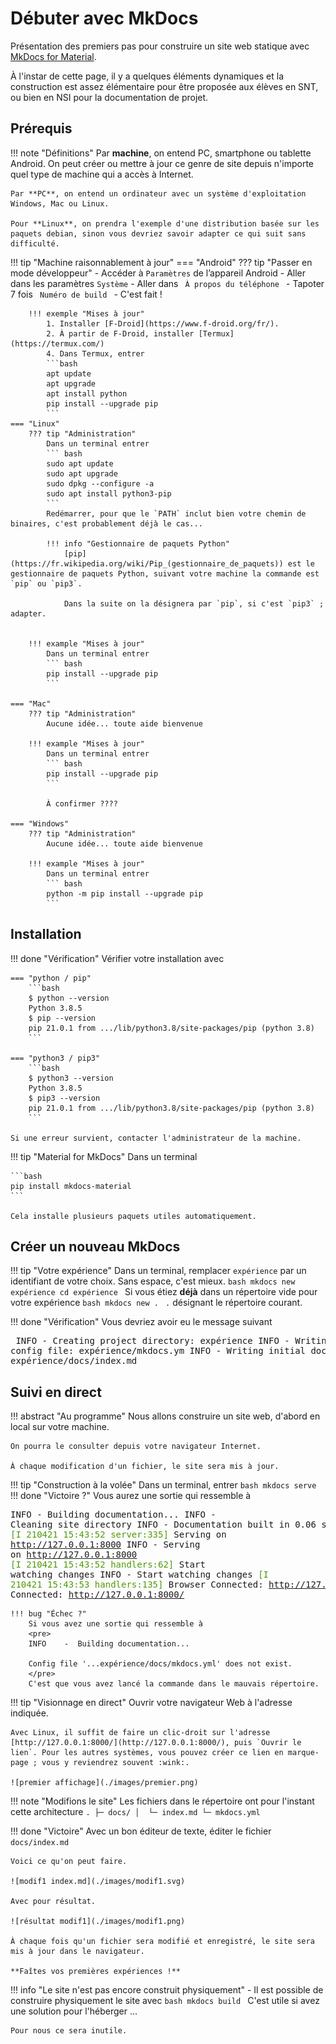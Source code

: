 # Débuter avec MkDocs

Présentation des premiers pas pour construire un site web statique avec [MkDocs for Material](https://squidfunk.github.io/mkdocs-material/).

À l'instar de cette page, il y a quelques éléments dynamiques et la construction est assez élémentaire pour être proposée aux élèves en SNT, ou bien en NSI pour la documentation de projet.

## Prérequis

!!! note "Définitions"
    Par **machine**, on entend PC, smartphone ou tablette Android. On peut créer ou mettre à jour ce genre de site depuis n'importe quel type de machine qui a accès à Internet.

    Par **PC**, on entend un ordinateur avec un système d'exploitation Windows, Mac ou Linux.

    Pour **Linux**, on prendra l'exemple d'une distribution basée sur les paquets debian, sinon vous devriez savoir adapter ce qui suit sans difficulté.

!!! tip "Machine raisonnablement à jour"
    === "Android"
        ??? tip "Passer en mode développeur"
            - Accéder à `Paramètres` de l’appareil Android
            - Aller dans les paramètres `Système`
            - Aller dans ` À propos du téléphone `
            - Tapoter 7 fois ` Numéro de build `
            - C'est fait !

        !!! exemple "Mises à jour"
            1. Installer [F-Droid](https://www.f-droid.org/fr/).
            2. À partir de F-Droid, installer [Termux](https://termux.com/)
            4. Dans Termux, entrer
            ```bash
            apt update
            apt upgrade
            apt install python
            pip install --upgrade pip
            ```
    === "Linux"
        ??? tip "Administration"
            Dans un terminal entrer
            ``` bash
            sudo apt update
            sudo apt upgrade
            sudo dpkg --configure -a
            sudo apt install python3-pip
            ```
            Redémarrer, pour que le `PATH` inclut bien votre chemin de binaires, c'est probablement déjà le cas...

            !!! info "Gestionnaire de paquets Python"
                [pip](https://fr.wikipedia.org/wiki/Pip_(gestionnaire_de_paquets)) est le gestionnaire de paquets Python, suivant votre machine la commande est `pip` ou `pip3`.

                Dans la suite on la désignera par `pip`, si c'est `pip3` ; adapter.


        !!! example "Mises à jour"
            Dans un terminal entrer
            ``` bash
            pip install --upgrade pip
            ```
    
    === "Mac"
        ??? tip "Administration"
            Aucune idée... toute aide bienvenue
        
        !!! example "Mises à jour"
            Dans un terminal entrer
            ``` bash
            pip install --upgrade pip
            ```

            À confirmer ????

    === "Windows"
        ??? tip "Administration"
            Aucune idée... toute aide bienvenue
        
        !!! example "Mises à jour"
            Dans un terminal entrer
            ``` bash
            python -m pip install --upgrade pip
            ```

## Installation

!!! done "Vérification"
    Vérifier votre installation avec

    === "python / pip"
        ```bash
        $ python --version
        Python 3.8.5
        $ pip --version
        pip 21.0.1 from .../lib/python3.8/site-packages/pip (python 3.8)
        ```

    === "python3 / pip3"
        ```bash
        $ python3 --version
        Python 3.8.5
        $ pip3 --version
        pip 21.0.1 from .../lib/python3.8/site-packages/pip (python 3.8)
        ```

    Si une erreur survient, contacter l'administrateur de la machine.

!!! tip "Material for MkDocs"
    Dans un terminal

    ```bash
    pip install mkdocs-material
    ```

    Cela installe plusieurs paquets utiles automatiquement.

## Créer un nouveau MkDocs

!!! tip "Votre expérience"
    Dans un terminal, remplacer `expérience` par un identifiant de votre choix. Sans espace, c'est mieux.
    ```bash
    mkdocs new expérience
    cd expérience
    ```
    Si vous étiez **déjà** dans un répertoire vide pour votre expérience
    ```bash
    mkdocs new .
    ```
    `.` désignant le répertoire courant.

!!! done "Vérification"
    Vous devriez avoir eu le message suivant
    <pre>
    INFO    -  Creating project directory: expérience
    INFO    -  Writing config file: expérience/mkdocs.ym
    INFO    -  Writing initial docs: expérience/docs/index.md
    </pre>

## Suivi en direct

!!! abstract "Au programme"
    Nous allons construire un site web, d'abord en local sur votre machine.

    On pourra le consulter depuis votre navigateur Internet.

    À chaque modification d'un fichier, le site sera mis à jour.


!!! tip "Construction à la volée"
    Dans un terminal, entrer
    ```bash
    mkdocs serve
    ```
    !!! done "Victoire ?"
        Vous aurez une sortie qui ressemble à 
        <pre>INFO    -  Building documentation... 
        INFO    -  Cleaning site directory 
        INFO    -  Documentation built in 0.06 seconds 
        <font color="#4E9A06">[I 210421 15:43:52 server:335]</font> Serving on http://127.0.0.1:8000
        INFO    -  Serving on http://127.0.0.1:8000
        <font color="#4E9A06">[I 210421 15:43:52 handlers:62]</font> Start watching changes
        INFO    -  Start watching changes
        <font color="#4E9A06">[I 210421 15:43:53 handlers:135]</font> Browser Connected: http://127.0.0.1:8000/
        INFO    -  Browser Connected: http://127.0.0.1:8000/
        </pre>

    !!! bug "Échec ?"
        Si vous avez une sortie qui ressemble à
        <pre>
        INFO    -  Building documentation... 

        Config file '...expérience/docs/mkdocs.yml' does not exist.
        </pre>
        C'est que vous avez lancé la commande dans le mauvais répertoire.


!!! tip "Visionnage en direct"
    Ouvrir votre navigateur Web à l'adresse indiquée.

    Avec Linux, il suffit de faire un clic-droit sur l'adresse [http://127.0.0.1:8000/](http://127.0.0.1:8000/), puis `Ouvrir le lien`. Pour les autres systèmes, vous pouvez créer ce lien en marque-page ; vous y reviendrez souvent :wink:.

    ![premier affichage](./images/premier.png)


!!! note "Modifions le site"
    Les fichiers dans le répertoire ont pour l'instant cette architecture
    ```
    .
    ├─ docs/
    │  └─ index.md
    └─ mkdocs.yml
    ```

!!! done "Victoire"
    Avec un bon éditeur de texte, éditer le fichier `docs/index.md`

    Voici ce qu'on peut faire.

    ![modif1 index.md](./images/modif1.svg)

    Avec pour résultat.

    ![résultat modif1](./images/modif1.png)

    À chaque fois qu'un fichier sera modifié et enregistré, le site sera mis à jour dans le navigateur.

    **Faîtes vos premières expériences !**


!!! info "Le site n'est pas encore construit physiquement"
    - Il est possible de construire physiquement le site avec
    ```bash
    mkdocs build
    ```
    C'est utile si avez une solution pour l'héberger ...

    Pour nous ce sera inutile.

